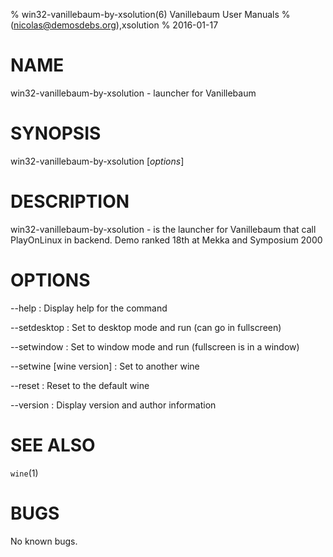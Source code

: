 % win32-vanillebaum-by-xsolution(6) Vanillebaum User Manuals
%  (nicolas@demosdebs.org),xsolution
% 2016-01-17

# NAME
win32-vanillebaum-by-xsolution - launcher for Vanillebaum

# SYNOPSIS
win32-vanillebaum-by-xsolution [*options*]

# DESCRIPTION
win32-vanillebaum-by-xsolution - is the launcher for Vanillebaum that call PlayOnLinux in backend.
Demo ranked 18th at Mekka and Symposium 2000

# OPTIONS
\--help
:   Display help for the command

\--setdesktop
:   Set to desktop mode and run (can go in fullscreen)

\--setwindow
:   Set to window mode and run (fullscreen is in a window)

\--setwine [wine version]
:   Set to another wine

\--reset
:   Reset to the default wine

\--version
:   Display version and author information

# SEE ALSO
`wine`(1)

# BUGS
No known bugs.
